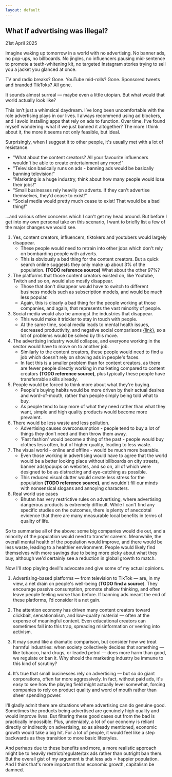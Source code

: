 ```yaml
---
layout: default
---
```


## What if advertising was illegal?
21st April 2025

Imagine waking up tomorrow in a world with no advertising. No banner ads, no pop-ups, no billboards. No jingles, no influencers pausing mid-sentence to promote a teeth-whitening kit, no targeted Instagram stories trying to sell you a jacket you glanced at once.

TV and radio breaks? Gone. YouTube mid-rolls? Gone. Sponsored tweets and branded TikToks? All gone.

It sounds almost surreal — maybe even a little utopian. But what would that world actually look like?

This isn’t just a whimsical daydream. I’ve long been uncomfortable with the role advertising plays in our lives. I always recommend using ad blockers, and I avoid installing apps that rely on ads to function. Over time, I’ve found myself wondering: what if we just banned it altogether? The more I think about it, the more it seems not only feasible, but ideal.

Surprisingly, when I suggest it to other people, it's usually met with a lot of resistance.
- "What about the content creators? All your favourite influencers wouldn't be able to create entertainment any more!"
- "Television basically runs on ads - banning ads would be basically banning television!"
- "Marketing is a huge industry, think about how many people would lose their jobs!"
- "Small businesses rely heavily on adverts. If they can't advertise themselves, they'd cease to exist!"
- "Social media would pretty much cease to exist! That would be a bad thing!"

...and various other concerns which I can't get my head around. But before I get into my own personal take on this scenario, I want to briefly list a few of the major changes we would see.

1. Yes, content creators, influencers, tiktokers and youtubers would largely disappear.
    - These people would need to retrain into other jobs which don't rely on bombarding people with adverts.
    - This is obviously a bad thing for the content creators. But a quick search online suggests they only make up about 3% of the population. **(TODO reference source)** What about the other 97%?
2. The platforms that those content creators existed on, like Youtube, Twitch and so on, would also mostly disappear.
    - Those that don't disappear would have to switch to different business models such as subscription models, and would be much less popular.
    - Again, this is clearly a bad thing for the people working at those companies, and again, that represents the vast minority of people.
3. Social media would also be amongst the industries that disappear.
    - This would make it trickier to stay in touch with people.
    - At the same time, social media leads to mental health issues, decreased productivity, and negative social comparisons [{link}](https://health.ucdavis.edu/blog/cultivating-health/social-medias-impact-our-mental-health-and-tips-to-use-it-safely/2024/05), so a lot of problems would be solved by this move.
4. The advertising industry would collapse, and everyone working in the sector would have to move on to another job.
    - Similarly to the content creators, these people would need to find a job which doesn't rely on shoving ads in people's faces.
    - In fact this is a smaller problem than for content creators, as there are fewer people directly working in marketing compared to content creators **(TODO reference source)**, plus typically these people have transferrable skills already.
5. People would be forced to think more about what they're buying.
    - People's buying habits would be more driven by their actual desires and word-of-mouth, rather than people simply being told what to buy.
    - As people tend to buy more of what they need rather than what they want, simple and high quality products would become more prevalent.
6. There would be less waste and less pollution.
    - Advertising causes overconsumption - people tend to buy a lot of things they don't need and then throw them away.
    - 'Fast fashion' would become a thing of the past - people would buy clothes less often, but of higher quality, leading to less waste.
7. The visual world - online and offline - would be much more bearable.
    - Even those working in advertising would have to agree that the world would be a better looking place without billboards on city streets, banner ads/popups on websites, and so on, all of which were designed to be as distracting and eye-catching as possible.
    - This reduced visual clutter would create less stress for the population **(TODO reference source)**, and wouldn't fill our minds with nonsensical slogans and annoying characters.
8. Real world use cases
    - Bhutan has very restrictive rules on advertising, where advertising dangerous products is extremely difficult. While I can't find any specific studies on the outcomes, there is plenty of anecdotal evidence that there are many measurable local benefits in terms of quality of life.

So to summarise all of the above: some big companies would die out, and a minority of the population would need to transfer careers. Meanwhile, the overall mental health of the population would improve, and there would be less waste, leading to a healthier environment. People would likely find themselves with more savings due to being more picky about what they buy, although we'd certainly see a reduction in global growth to match.

Now I'll stop playing devil's advocate and give some of my actual opinions.

1. Advertising-based platforms — from television to TikTok — are, in my view, a net drain on people's well-being (**TODO find a source**). They encourage passive consumption, promote shallow thinking, and often leave people feeling worse than before. If banning ads meant the end of these platforms, I’d consider it a net gain.

2. The attention economy has driven many content creators toward clickbait, sensationalism, and low-quality material — often at the expense of meaningful content. Even educational creators can sometimes fall into this trap, spreading misinformation or veering into activism.

3. It may sound like a dramatic comparison, but consider how we treat harmful industries: when society collectively decides that something — like tobacco, hard drugs, or leaded petrol — does more harm than good, we regulate or ban it. Why should the marketing industry be immune to this kind of scrutiny?

4. It’s true that small businesses rely on advertising — but so do giant corporations, often far more aggressively. In fact, without paid ads, it's easy to see how the playing field might actually level somewhat, forcing companies to rely on product quality and word of mouth rather than sheer spending power.

I'll gladly admit there are situations where advertising can do genuine good. Sometimes the products being advertised are genuinely high quality and would improve lives. But filtering these good cases out from the bad is practically impossible. Plus, undeniably, a lot of our economy is reliant directly or indirectly on advertising, so as already mentioned, economic growth would take a big hit. For a lot of people, it would feel like a step backwards as they transition to more basic lifestyles.

And perhaps due to these benefits and more, a more realistic approach might be to heavily restrict/regulate/tax ads rather than outright ban them. But the overall gist of my argument is that less ads = happier population. And I think that's more important than economic growth, capitalism be damned.
